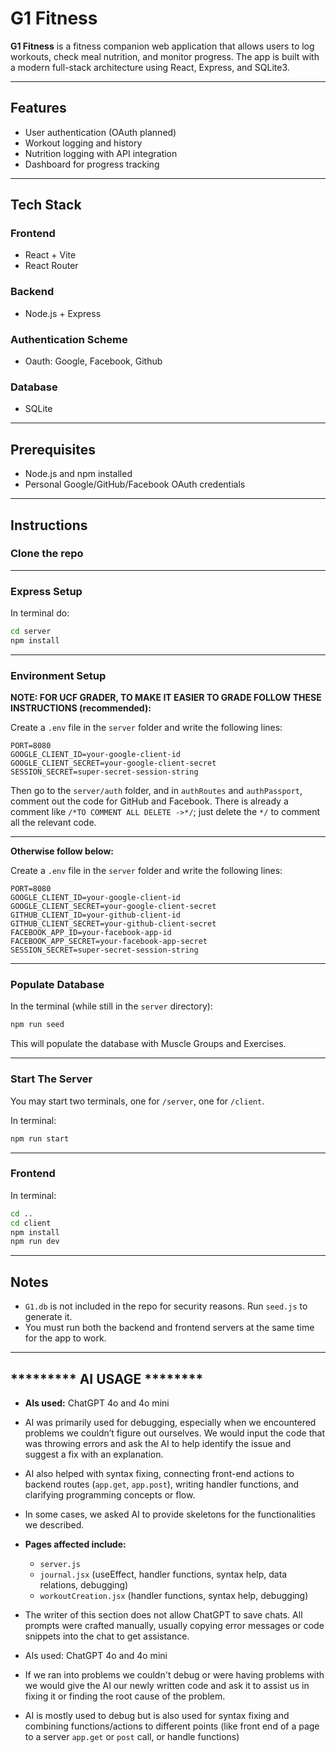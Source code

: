 # G1 Fitness

**G1 Fitness** is a fitness companion web application that allows users to log workouts, check meal nutrition, and monitor progress. The app is built with a modern full-stack architecture using React, Express, and SQLite3.

---

## Features

- User authentication (OAuth planned)
- Workout logging and history
- Nutrition logging with API integration
- Dashboard for progress tracking

---

## Tech Stack

### Frontend
- React + Vite
- React Router

### Backend
- Node.js + Express

### Authentication Scheme
- Oauth: Google, Facebook, Github

### Database
- SQLite

---

## Prerequisites

- Node.js and npm installed
- Personal Google/GitHub/Facebook OAuth credentials

---

## Instructions

### Clone the repo

---

### Express Setup

In terminal do:

```bash
cd server
npm install
```

---

### Environment Setup

**NOTE: FOR UCF GRADER, TO MAKE IT EASIER TO GRADE FOLLOW THESE INSTRUCTIONS (recommended):**

Create a `.env` file in the `server` folder and write the following lines:

```
PORT=8080
GOOGLE_CLIENT_ID=your-google-client-id
GOOGLE_CLIENT_SECRET=your-google-client-secret
SESSION_SECRET=super-secret-session-string
```

Then go to the `server/auth` folder, and in `authRoutes` and `authPassport`, comment out the code for GitHub and Facebook. There is already a comment like `/*TO COMMENT ALL DELETE ->*/`; just delete the `*/` to comment all the relevant code.

---

**Otherwise follow below:**

Create a `.env` file in the `server` folder and write the following lines:

```
PORT=8080
GOOGLE_CLIENT_ID=your-google-client-id
GOOGLE_CLIENT_SECRET=your-google-client-secret
GITHUB_CLIENT_ID=your-github-client-id
GITHUB_CLIENT_SECRET=your-github-client-secret
FACEBOOK_APP_ID=your-facebook-app-id
FACEBOOK_APP_SECRET=your-facebook-app-secret
SESSION_SECRET=super-secret-session-string
```

---

### Populate Database

In the terminal (while still in the `server` directory):

```bash
npm run seed
```

This will populate the database with Muscle Groups and Exercises.

---

### Start The Server

You may start two terminals, one for `/server`, one for `/client`.

In terminal:

```bash
npm run start
```

---

### Frontend

In terminal:

```bash
cd ..
cd client
npm install
npm run dev
```

---

## Notes

- `G1.db` is not included in the repo for security reasons. Run `seed.js` to generate it.
- You must run both the backend and frontend servers at the same time for the app to work.

---

## ********* AI USAGE ********

- **AIs used:** ChatGPT 4o and 4o mini  
- AI was primarily used for debugging, especially when we encountered problems we couldn’t figure out ourselves. We would input the code that was throwing errors and ask the AI to help identify the issue and suggest a fix with an explanation.  
- AI also helped with syntax fixing, connecting front-end actions to backend routes (`app.get`, `app.post`), writing handler functions, and clarifying programming concepts or flow.  
- In some cases, we asked AI to provide skeletons for the functionalities we described.  
- **Pages affected include:**  
  - `server.js`  
  - `journal.jsx` (useEffect, handler functions, syntax help, data relations, debugging)  
  - `workoutCreation.jsx` (handler functions, syntax help, debugging)  
- The writer of this section does not allow ChatGPT to save chats. All prompts were crafted manually, usually copying error messages or code snippets into the chat to get assistance.


- AIs used: ChatGPT 4o and 4o mini
- If we ran into problems we couldn't debug or were having problems with we would give the AI our newly written code and ask it to assist us in fixing it or finding the root cause of the problem.
- AI is mostly used to debug but is also used for syntax fixing and combining functions/actions to different points (like front end of a page to a server `app.get` or `post` call, or handle functions)

